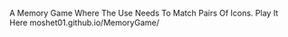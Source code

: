 A Memory Game Where The Use Needs To Match Pairs Of Icons.
Play It Here moshet01.github.io/MemoryGame/
